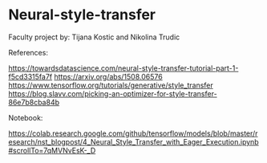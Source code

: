 # Neural-style-transfer
Faculty project by: Tijana Kostic and Nikolina Trudic

References:

https://towardsdatascience.com/neural-style-transfer-tutorial-part-1-f5cd3315fa7f 
https://arxiv.org/abs/1508.06576 
https://www.tensorflow.org/tutorials/generative/style_transfer
https://blog.slavv.com/picking-an-optimizer-for-style-transfer-86e7b8cba84b

Notebook:

https://colab.research.google.com/github/tensorflow/models/blob/master/research/nst_blogpost/4_Neural_Style_Transfer_with_Eager_Execution.ipynb#scrollTo=7qMVNvEsK-_D
